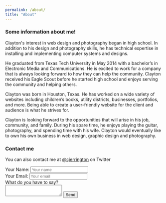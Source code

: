 ```yaml
---
permalink: /about/
title: "About"
---
```


### Some information about me!

Clayton's interest in web design and photography began in high school. In addition to his design and photography skills, he has technical expertise in installing and implementing computer systems and designs.

He graduated from Texas Tech University in May 2014 with a bachelor&rsquo;s in Electronic Media and Communications. He is excited to work for a company that is always looking forward to how they can help the community. Clayton received his Eagle Scout before he started high school and enjoys serving the community and helping others.

Clayton was born in Houston, Texas. He has worked on a wide variety of websites including children&rsquo;s books, utility districts, businesses, portfolios, and more. Being able to create a user-friendly website for the client and audience is what he strives for.

Clayton is looking forward to the opportunities that will arise in his job, community, and family. During his spare time, he enjoys playing the guitar, photography, and spending time with his wife. Clayton would eventually like to own his own business in web design, graphic design and photography.

### Contact me

You can also contact me at [@cjerrington](http://twitter.com/cjerrington) on Twitter

<form action="https://formspree.io/f/xrgodley" method="post">Your Name: <input placeholder="Your name" type="text" name="name" /><br />Your Email: <input placeholder="Your email" type="text" name="_replyto" /><br />What do you have to say?<br /><textarea name="body"></textarea> <input value="{{ site.url }}/thanks/" type="hidden" name="_next" /> <input value="Contact from website!" type="hidden" name="_subject" /> <input style="display:none" type="text" name="_gotcha" /> <input value="Send" type="submit" />&nbsp;</form>
